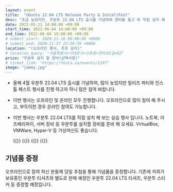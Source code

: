 ```yaml
---
layout: event
title:  "Ubuntu 22.04 LTS Release Party & InstallFest"
desc: "조금 늦었지만, 우분투 22.04 LTS 출시를 기념하여 장비를 들고 와 직접 설치 해 보고, 달라진 점을 알아보는 시간을 가지는 행사입니다."
date: 2022-05-21 14:00:00 +09:00
start_time: 2022-06-04 14:00:00 +09:00
end_time: 2022-06-04 18:00:00 +09:00
# submit_start: 2020-11-10 00:00:00 +0900
# submit_end: 2020-11-27 23:59:59 +0900
location: "(오프라인 행사, 추후 공지)"
# location_query: "서울특별시+서대문구+신촌동+연희로2길+62"
price: "우분투 설치 할 장비(선택사항)"
# ticket_link: "https://festa.io/events/1297"
image: "jammy.jpg"
---
```


- 올해 4월 우분투 22.04 LTS 출시를 기념하여, 많이 늦었지만 릴리즈 파티와 인스톨 페스트 행사를 진행 하고자 하니 많은 참여 바랍니다.
- 이번 행사는 오프라인 및 온라인 모두 진행합니다. 오프라인으로 많이 참여 해 주시고, 부득이한 경우 온라인 참여도 가능합니다.
- 이번 행사는 우분투 22.04 LTS를 직접 설치 해 보는 실습 행사 입니다. 노트북, 라즈베리파이, 서버 장비 등 우분투를 설치할 장비를 준비 해 오세요. VirtualBox, VMWare, Hyper-V 등 가상머신도 좋습니다.

  {{<profile
    profile="https://avatars.githubusercontent.com/u/553900?v=4"
    heading="한상곤" bold="우분투한국커뮤니티 운영진"
    desc="Ubuntu 22.04 LTS - 데스크톱 버전 설치해 보고 달라진 점 알아보기" >}}
  {{<profile
    profile="https://avatars.githubusercontent.com/u/1916739?v=4"
    heading="김광연" bold="우분투한국커뮤니티 운영진"
    desc="Ubuntu 22.04 LTS - 우분투 코어 설치 및 시연" >}}
  {{<profile
    profile="https://avatars.githubusercontent.com/u/1916739?v=4"
    heading="한영빈" bold="우분투한국커뮤니티 대표"
    desc="Ubuntu 22.04 LTS - WSL 버전 설치해 보고 살펴보기" >}}
  {{<profile
    profile="kwangyeon_kim.jpg"
    heading="김광연" bold="우분투한국커뮤니티 운영진"
    desc="Ubuntu 22.04 LTS - 서버 버전 설치하고 달라진 점 알아보기" >}}

## 기념품 증정
오프라인으로 참여 하신 분들께 당일 추첨을 통해 기념품을 증정합니다. 기존에 저희가 보유중인 우분투 티셔츠와 별도로 판매 예정인 우분투 22.04 LTS 티셔츠, 우분투 스티커 등 증정할 예정입니다.